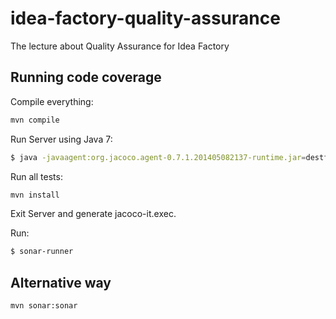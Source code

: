 idea-factory-quality-assurance
==============================

The lecture about Quality Assurance for Idea Factory

Running code coverage
------------------------------

Compile everything:

```bash
mvn compile
```

Run Server using Java 7:

```bash
$ java -javaagent:org.jacoco.agent-0.7.1.201405082137-runtime.jar=destfile=jacoco-it.exec -cp "rmi-server/target/classes;rmi-server/target/lib/*;rmi-client/target/classes;rmi-client/target/lib/*;" pl.edu.knbit.qa.server.Server
```

Run all tests:

```bash
mvn install
```

Exit Server and generate jacoco-it.exec.

Run:

```bash
$ sonar-runner
```

Alternative way
------------------------------

```bash
mvn sonar:sonar
```
